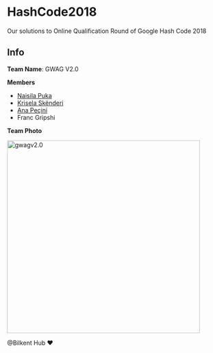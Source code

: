 # HashCode2018
Our solutions to Online Qualification Round of Google Hash Code 2018

## Info
**Team Name**: GWAG V2.0

**Members**
  * [Naisila Puka](https://github.com/naisila)
  * [Krisela Skënderi](https://github.com/kriselaskenderi)
  * [Ana Peçini](https://github.com/annapecini)
  * Franc Gripshi

**Team Photo**

<img src="https://i.ibb.co/ZcXNP8C/IMG-3346.jpg" alt="gwagv2.0" width="450"/>

@Bilkent Hub :heart:
